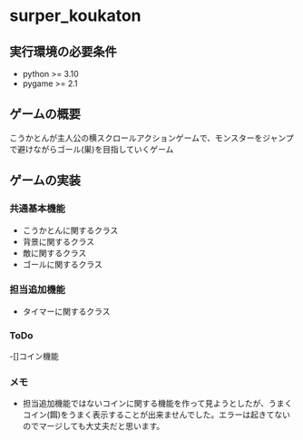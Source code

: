 # surper_koukaton

## 実行環境の必要条件
* python >= 3.10
* pygame >= 2.1

## ゲームの概要
こうかとんが主人公の横スクロールアクションゲームで、モンスターをジャンプで避けながらゴール(巣)を目指していくゲーム

## ゲームの実装
### 共通基本機能
* こうかとんに関するクラス
* 背景に関するクラス
* 敵に関するクラス
* ゴールに関するクラス

### 担当追加機能
* タイマーに関するクラス

### ToDo
-[]コイン機能

### メモ
* 担当追加機能ではないコインに関する機能を作って見ようとしたが、うまくコイン(餌)をうまく表示することが出来ませんでした。エラーは起きてないのでマージしても大丈夫だと思います。
